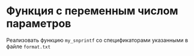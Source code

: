 # Функция с переменным числом параметров

Реализовать функцию `my_snprintf` со спецификаторами указанными в файле `format.txt`